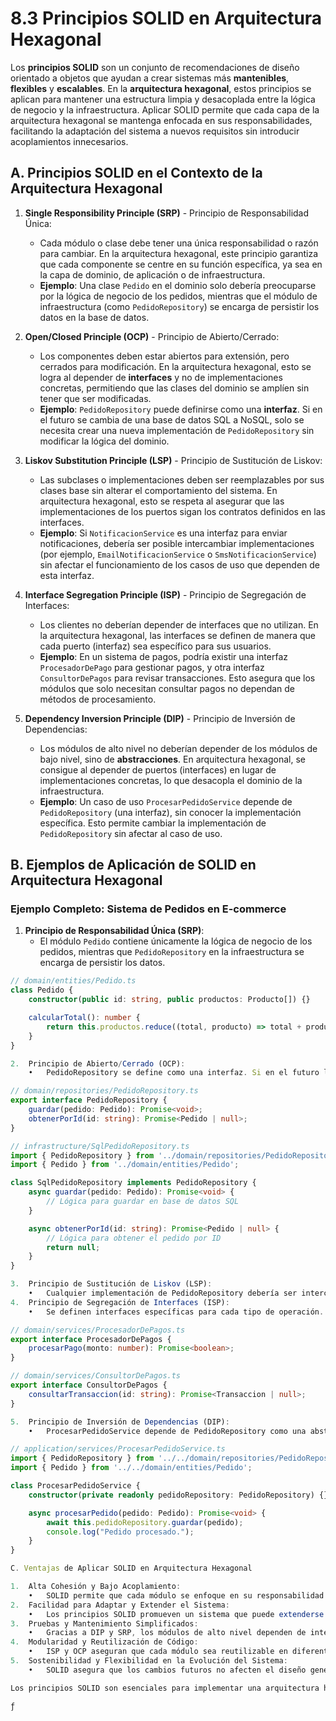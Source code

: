 # 8.3 Principios SOLID en Arquitectura Hexagonal

Los **principios SOLID** son un conjunto de recomendaciones de diseño orientado a objetos que ayudan a crear sistemas más **mantenibles**, **flexibles** y **escalables**. En la **arquitectura hexagonal**, estos principios se aplican para mantener una estructura limpia y desacoplada entre la lógica de negocio y la infraestructura. Aplicar SOLID permite que cada capa de la arquitectura hexagonal se mantenga enfocada en sus responsabilidades, facilitando la adaptación del sistema a nuevos requisitos sin introducir acoplamientos innecesarios.

## A. Principios SOLID en el Contexto de la Arquitectura Hexagonal

1. **Single Responsibility Principle (SRP)** - Principio de Responsabilidad Única:

   - Cada módulo o clase debe tener una única responsabilidad o razón para cambiar. En la arquitectura hexagonal, este principio garantiza que cada componente se centre en su función específica, ya sea en la capa de dominio, de aplicación o de infraestructura.
   - **Ejemplo**: Una clase `Pedido` en el dominio solo debería preocuparse por la lógica de negocio de los pedidos, mientras que el módulo de infraestructura (como `PedidoRepository`) se encarga de persistir los datos en la base de datos.

2. **Open/Closed Principle (OCP)** - Principio de Abierto/Cerrado:

   - Los componentes deben estar abiertos para extensión, pero cerrados para modificación. En la arquitectura hexagonal, esto se logra al depender de **interfaces** y no de implementaciones concretas, permitiendo que las clases del dominio se amplíen sin tener que ser modificadas.
   - **Ejemplo**: `PedidoRepository` puede definirse como una **interfaz**. Si en el futuro se cambia de una base de datos SQL a NoSQL, solo se necesita crear una nueva implementación de `PedidoRepository` sin modificar la lógica del dominio.

3. **Liskov Substitution Principle (LSP)** - Principio de Sustitución de Liskov:

   - Las subclases o implementaciones deben ser reemplazables por sus clases base sin alterar el comportamiento del sistema. En arquitectura hexagonal, esto se respeta al asegurar que las implementaciones de los puertos sigan los contratos definidos en las interfaces.
   - **Ejemplo**: Si `NotificacionService` es una interfaz para enviar notificaciones, debería ser posible intercambiar implementaciones (por ejemplo, `EmailNotificacionService` o `SmsNotificacionService`) sin afectar el funcionamiento de los casos de uso que dependen de esta interfaz.

4. **Interface Segregation Principle (ISP)** - Principio de Segregación de Interfaces:

   - Los clientes no deberían depender de interfaces que no utilizan. En la arquitectura hexagonal, las interfaces se definen de manera que cada puerto (interfaz) sea específico para sus usuarios.
   - **Ejemplo**: En un sistema de pagos, podría existir una interfaz `ProcesadorDePago` para gestionar pagos, y otra interfaz `ConsultorDePagos` para revisar transacciones. Esto asegura que los módulos que solo necesitan consultar pagos no dependan de métodos de procesamiento.

5. **Dependency Inversion Principle (DIP)** - Principio de Inversión de Dependencias:
   - Los módulos de alto nivel no deberían depender de los módulos de bajo nivel, sino de **abstracciones**. En arquitectura hexagonal, se consigue al depender de puertos (interfaces) en lugar de implementaciones concretas, lo que desacopla el dominio de la infraestructura.
   - **Ejemplo**: Un caso de uso `ProcesarPedidoService` depende de `PedidoRepository` (una interfaz), sin conocer la implementación específica. Esto permite cambiar la implementación de `PedidoRepository` sin afectar al caso de uso.

## B. Ejemplos de Aplicación de SOLID en Arquitectura Hexagonal

### Ejemplo Completo: Sistema de Pedidos en E-commerce

1. **Principio de Responsabilidad Única (SRP)**:
   - El módulo `Pedido` contiene únicamente la lógica de negocio de los pedidos, mientras que `PedidoRepository` en la infraestructura se encarga de persistir los datos.

```typescript
// domain/entities/Pedido.ts
class Pedido {
    constructor(public id: string, public productos: Producto[]) {}

    calcularTotal(): number {
        return this.productos.reduce((total, producto) => total + producto.precio, 0);
    }
}

2.	Principio de Abierto/Cerrado (OCP):
	•	PedidoRepository se define como una interfaz. Si en el futuro la implementación cambia, solo se necesita modificar la clase concreta en la infraestructura.

// domain/repositories/PedidoRepository.ts
export interface PedidoRepository {
    guardar(pedido: Pedido): Promise<void>;
    obtenerPorId(id: string): Promise<Pedido | null>;
}

// infrastructure/SqlPedidoRepository.ts
import { PedidoRepository } from '../domain/repositories/PedidoRepository';
import { Pedido } from '../domain/entities/Pedido';

class SqlPedidoRepository implements PedidoRepository {
    async guardar(pedido: Pedido): Promise<void> {
        // Lógica para guardar en base de datos SQL
    }

    async obtenerPorId(id: string): Promise<Pedido | null> {
        // Lógica para obtener el pedido por ID
        return null;
    }
}

3.	Principio de Sustitución de Liskov (LSP):
	•	Cualquier implementación de PedidoRepository debería ser intercambiable sin alterar el funcionamiento del sistema.
4.	Principio de Segregación de Interfaces (ISP):
	•	Se definen interfaces específicas para cada tipo de operación. Por ejemplo, ConsultorDePagos solo incluye métodos de consulta, mientras que ProcesadorDePagos incluye métodos para procesar pagos.

// domain/services/ProcesadorDePagos.ts
export interface ProcesadorDePagos {
    procesarPago(monto: number): Promise<boolean>;
}

// domain/services/ConsultorDePagos.ts
export interface ConsultorDePagos {
    consultarTransaccion(id: string): Promise<Transaccion | null>;
}

5.	Principio de Inversión de Dependencias (DIP):
	•	ProcesarPedidoService depende de PedidoRepository como una abstracción, permitiendo que la implementación concreta sea definida en la infraestructura.

// application/services/ProcesarPedidoService.ts
import { PedidoRepository } from '../../domain/repositories/PedidoRepository';
import { Pedido } from '../../domain/entities/Pedido';

class ProcesarPedidoService {
    constructor(private readonly pedidoRepository: PedidoRepository) {}

    async procesarPedido(pedido: Pedido): Promise<void> {
        await this.pedidoRepository.guardar(pedido);
        console.log("Pedido procesado.");
    }
}

C. Ventajas de Aplicar SOLID en Arquitectura Hexagonal

1.	Alta Cohesión y Bajo Acoplamiento:
	•	SOLID permite que cada módulo se enfoque en su responsabilidad específica, mejorando la cohesión y reduciendo el acoplamiento. Esto facilita los cambios en los módulos de infraestructura sin afectar la lógica de negocio.
2.	Facilidad para Adaptar y Extender el Sistema:
	•	Los principios SOLID promueven un sistema que puede extenderse (OCP) sin modificar el código existente, lo cual es clave para hacer crecer la aplicación de forma segura y escalable.
3.	Pruebas y Mantenimiento Simplificados:
	•	Gracias a DIP y SRP, los módulos de alto nivel dependen de interfaces, lo que facilita las pruebas unitarias. Cada componente se puede probar en aislamiento, utilizando mocks y stubs cuando sea necesario.
4.	Modularidad y Reutilización de Código:
	•	ISP y OCP aseguran que cada módulo sea reutilizable en diferentes contextos, sin incluir métodos innecesarios o implementar lógicas repetitivas.
5.	Sostenibilidad y Flexibilidad en la Evolución del Sistema:
	•	SOLID asegura que los cambios futuros no afecten el diseño general del sistema, permitiendo una evolución fluida y sin impacto en la estructura central.

Los principios SOLID son esenciales para implementar una arquitectura hexagonal sólida y escalable. Al aplicar SRP, OCP, LSP, ISP y DIP en los distintos módulos y componentes, se obtiene un diseño que es flexible, modular y fácilmente adaptable a nuevas funcionalidades, lo cual garantiza que la aplicación sea mantenible a lo largo del tiempo.

ƒ
```
